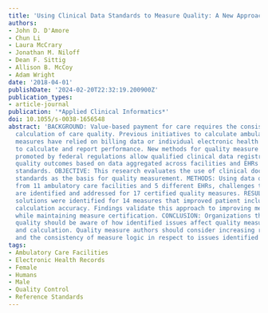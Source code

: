 ```yaml
---
title: 'Using Clinical Data Standards to Measure Quality: A New Approach'
authors:
- John D. D'Amore
- Chun Li
- Laura McCrary
- Jonathan M. Niloff
- Dean F. Sittig
- Allison B. McCoy
- Adam Wright
date: '2018-04-01'
publishDate: '2024-02-20T22:32:19.200900Z'
publication_types:
- article-journal
publication: '*Applied Clinical Informatics*'
doi: 10.1055/s-0038-1656548
abstract: 'BACKGROUND: Value-based payment for care requires the consistent, objective
  calculation of care quality. Previous initiatives to calculate ambulatory quality
  measures have relied on billing data or individual electronic health records (EHRs)
  to calculate and report performance. New methods for quality measure calculation
  promoted by federal regulations allow qualified clinical data registries to report
  quality outcomes based on data aggregated across facilities and EHRs using interoperability
  standards. OBJECTIVE: This research evaluates the use of clinical document interchange
  standards as the basis for quality measurement. METHODS: Using data on 1,100 patients
  from 11 ambulatory care facilities and 5 different EHRs, challenges to quality measurement
  are identified and addressed for 17 certified quality measures. RESULTS: Iterative
  solutions were identified for 14 measures that improved patient inclusion and measure
  calculation accuracy. Findings validate this approach to improving measure accuracy
  while maintaining measure certification. CONCLUSION: Organizations that report care
  quality should be aware of how identified issues affect quality measure selection
  and calculation. Quality measure authors should consider increasing real-world validation
  and the consistency of measure logic in respect to issues identified in this research.'
tags:
- Ambulatory Care Facilities
- Electronic Health Records
- Female
- Humans
- Male
- Quality Control
- Reference Standards
---
```


